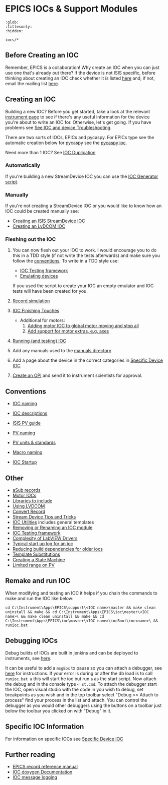 # EPICS IOCs & Support Modules

```{toctree}
:glob:
:titlesonly:
:hidden:

iocs/*
```

## Before Creating an IOC

Remember, EPICS is a collaboration! Why create an IOC when you can just use one that's already out there? If the device is not ISIS specific, before thinking about creating an IOC check whether it is listed [here](https://epics.anl.gov/modules/manufacturer.php) and, if not, email the mailing list [here](https://epics.anl.gov/tech-talk/index.php).


## Creating an IOC

Building a new IOC? Before you get started, take a look at the relevant [instrument page](https://github.com/ISISComputingGroup/IBEX/wiki) to see if there's any useful information for the device you're about to write an IOC for. Otherwise, let's get going. If you have problems see [See IOC and device Troubleshooting](iocs/Troubleshooting).

There are two sorts of IOCs, EPICs and pycaspy. For EPICs type see the automatic creation below for pycaspy see the [pycaspy ioc](/iocs/creation/ioc-pcaspy).

Need more than 1 IOC? See [IOC Duplication](iocs/creation/Duplicating-IOCs)

### Automatically
If you're building a new StreamDevice IOC you can use the [IOC Generator script](https://github.com/ISISComputingGroup/IBEX-device-generator).

### Manually
If you're not creating a StreamDevice IOC or you would like to know how an IOC could be created manually see:
* [Creating an ISIS StreamDevice IOC](iocs/creation/Creating-an-ISIS-StreamDevice-IOC)
* [Creating an LvDCOM IOC](iocs/creation/Creating-IOC-wrapper-VI)

### Fleshing out the IOC
1. You can now flesh out your IOC to work. I would encourage you to do this in a TDD style (if not write the tests afterwards) and make sure you follow the [conventions](iocs/Conventions). To write in a TDD style use:
    * [IOC Testing framework](iocs/testing/IOC-Testing-Framework)
    * [Emulating devices](iocs/testing/Emulating-Devices)

    If you used the script to create your IOC an empty emulator and IOC tests will have been created for you.

1. [Record simulation](iocs/testing/Record-Simulation)

1. [IOC Finishing Touches](iocs/creation/IOC-Finishing-Touches)
    * Additional for motors:
        1. [Adding motor IOC to global motor moving and stop all](/specific_iocs/motors/Adding-motor-IOC-to-global-motor-moving-and-stop-all)
        1. [Add support for motor extras, e.g. axes](/specific_iocs/motors/Add-support-for-motor-extras)    

1. [Running (and testing) IOC](iocs/testing/Running-IOCs)

1. Add any manuals used to the [manuals directory](iocs/conventions/Manuals)

1. Add a page about the device in the correct categories in [Specific Device IOC](Specific-IOCs)

1. [Create an OPI](client/opis/OPI-Creation) and send it to instrument scientists for approval.

## Conventions

* [IOC naming](iocs/conventions/IOC-Naming)

* [IOC descriptions](iocs/conventions/IOC-Descriptions)

* [ISIS PV guide](iocs/conventions/ISIS-PV-Guide)

* [PV naming](iocs/conventions/PV-Naming)

* [PV units & standards](iocs/conventions/PV-Units-&-Standards)

* [Macro naming](iocs/conventions/Macro-Naming)

* [IOC Startup](iocs/conventions/IOC-Startup)

## Other

* [aSub records](iocs/tools/aSub-records)
* [Motor IOCs](specific_iocs/Motors)
* [Libraries to include](iocs/compiling/IOC-Libraries-to-include-with-order)
* [Using LVDCOM](iocs/creation/Creating-IOC-wrapper-VI)
* [Convert Record](iocs/tools/Convert-Record)
* [Stream Device Tips and Tricks](iocs/tips_tricks/Stream-Device-Tips-and-Tricks)
* [IOC Utilities](iocs/tools/Utilities-Library) includes general templates
* [Removing or Renaming an IOC module](iocs/compiling/Removing-or-Renaming-IOC-module)
* [IOC Testing framework](iocs/testing/IOC-Testing-Framework)
* [Complexity of LabVIEW Drivers](system_components/labview/Complexity-of-LabVIEW-Drivers)
* [Typical start up log for an ioc](iocs/troubleshooting/IOC-Start-Example)
* [Reducing build dependencies for older iocs](iocs/compiling/Reducing-Build-Dependencies)
* [Template Substitutions](iocs/tools/Template-Substitutions)
* [Creating a State Machine](iocs/tools/Creating-a-State-Machine-(Sequencer))
* [Limited range on PV](iocs/tips_tricks/PV-with-a-limited-range)

## Remake and run IOC

When modifying and testing an IOC it helps if you chain the commands to make and run the IOC like below:
```
cd C:\Instrument\Apps\EPICS\support\<IOC name>\master && make clean uninstall && make && cd C:\Instrument\Apps\EPICS\ioc\master\<IOC name>\ && make clean uninstall && make && cd C:\Instrument\Apps\EPICS\ioc\master\<IOC name>\iocBoot\ioc<name>\ && runioc.bat
```

## Debugging IOCs

Debug builds of IOCs are built in jenkins and can be deployed to instruments, see [here](deployment/patch/Deploying-a-DEBUG-build-IOC).

It can be useful to add a `msgBox` to pause so you can attach a debugger, see [here](#pausing_an_ioc_at_startup) for instructions. If your error is during or after the db load is to call `runioc.bat a` this will start he ioc but run `a` as the start script. Now attach the debug and in the console type `< st.cmd`.
 To attach the debugger start the IOC, open visual studio with the code in you wish to debug, set breakpoints as you wish and in the top toolbar select "Debug >> Attach to process" find your process in the list and attach. You can control the debugger as you would other debuggers using the buttons on a toolbar just below the toolbar you clicked on with "Debug" in it.

## Specific IOC Information

For information on specific IOCs see [Specific Device IOC](Specific-IOCs)

## Further reading

* [EPICS record reference manual](http://www.aps.anl.gov/epics/EpicsDocumentation/AppDevManuals/RecordRef/Recordref-1.html)
* [IOC doxygen Documentation](http://epics.isis.rl.ac.uk/doxygen/main/)
* [IOC message logging](system_components/IOC-message-logging)